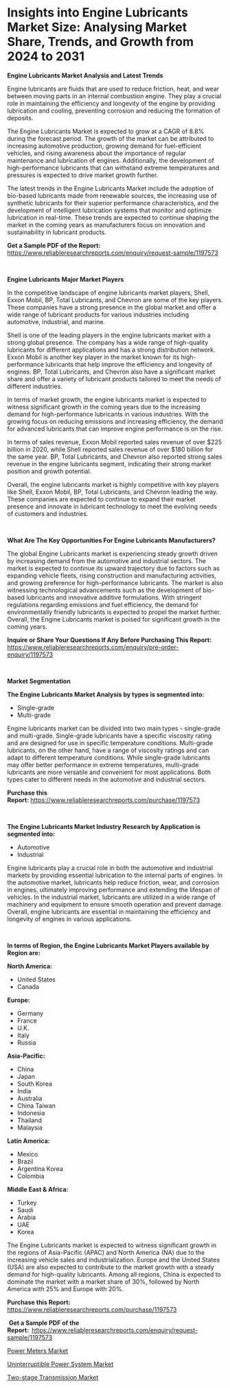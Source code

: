 <p><h1>Insights into Engine Lubricants Market Size: Analysing Market Share, Trends, and Growth from 2024 to 2031</h1></p><p><strong>Engine Lubricants Market Analysis and Latest Trends</strong></p>
<p><p>Engine lubricants are fluids that are used to reduce friction, heat, and wear between moving parts in an internal combustion engine. They play a crucial role in maintaining the efficiency and longevity of the engine by providing lubrication and cooling, preventing corrosion and reducing the formation of deposits.</p><p>The Engine Lubricants Market is expected to grow at a CAGR of 8.8% during the forecast period. The growth of the market can be attributed to increasing automotive production, growing demand for fuel-efficient vehicles, and rising awareness about the importance of regular maintenance and lubrication of engines. Additionally, the development of high-performance lubricants that can withstand extreme temperatures and pressures is expected to drive market growth further.</p><p>The latest trends in the Engine Lubricants Market include the adoption of bio-based lubricants made from renewable sources, the increasing use of synthetic lubricants for their superior performance characteristics, and the development of intelligent lubrication systems that monitor and optimize lubrication in real-time. These trends are expected to continue shaping the market in the coming years as manufacturers focus on innovation and sustainability in lubricant products.</p></p>
<p><strong>Get a Sample PDF of the Report:&nbsp;</strong> <a href="https://www.reliableresearchreports.com/enquiry/request-sample/1197573">https://www.reliableresearchreports.com/enquiry/request-sample/1197573</a></p>
<p>&nbsp;</p>
<p><strong>Engine Lubricants Major Market Players</strong></p>
<p><p>In the competitive landscape of engine lubricants market players, Shell, Exxon Mobil, BP, Total Lubricants, and Chevron are some of the key players. These companies have a strong presence in the global market and offer a wide range of lubricant products for various industries including automotive, industrial, and marine.</p><p>Shell is one of the leading players in the engine lubricants market with a strong global presence. The company has a wide range of high-quality lubricants for different applications and has a strong distribution network. Exxon Mobil is another key player in the market known for its high-performance lubricants that help improve the efficiency and longevity of engines. BP, Total Lubricants, and Chevron also have a significant market share and offer a variety of lubricant products tailored to meet the needs of different industries.</p><p>In terms of market growth, the engine lubricants market is expected to witness significant growth in the coming years due to the increasing demand for high-performance lubricants in various industries. With the growing focus on reducing emissions and increasing efficiency, the demand for advanced lubricants that can improve engine performance is on the rise.</p><p>In terms of sales revenue, Exxon Mobil reported sales revenue of over $225 billion in 2020, while Shell reported sales revenue of over $180 billion for the same year. BP, Total Lubricants, and Chevron also reported strong sales revenue in the engine lubricants segment, indicating their strong market position and growth potential.</p><p>Overall, the engine lubricants market is highly competitive with key players like Shell, Exxon Mobil, BP, Total Lubricants, and Chevron leading the way. These companies are expected to continue to expand their market presence and innovate in lubricant technology to meet the evolving needs of customers and industries.</p></p>
<p>&nbsp;</p>
<p><strong>What Are The Key Opportunities For Engine Lubricants Manufacturers?</strong></p>
<p><p>The global Engine Lubricants market is experiencing steady growth driven by increasing demand from the automotive and industrial sectors. The market is expected to continue its upward trajectory due to factors such as expanding vehicle fleets, rising construction and manufacturing activities, and growing preference for high-performance lubricants. The market is also witnessing technological advancements such as the development of bio-based lubricants and innovative additive formulations. With stringent regulations regarding emissions and fuel efficiency, the demand for environmentally friendly lubricants is expected to propel the market further. Overall, the Engine Lubricants market is poised for significant growth in the coming years.</p></p>
<p><strong>Inquire or Share Your Questions If Any Before Purchasing This Report:</strong> <a href="https://www.reliableresearchreports.com/enquiry/pre-order-enquiry/1197573">https://www.reliableresearchreports.com/enquiry/pre-order-enquiry/1197573</a></p>
<p>&nbsp;</p>
<p><strong>Market Segmentation</strong></p>
<p><strong>The Engine Lubricants Market Analysis by types is segmented into:</strong></p>
<p><ul><li>Single-grade</li><li>Multi-grade</li></ul></p>
<p><p>Engine lubricants market can be divided into two main types - single-grade and multi-grade. Single-grade lubricants have a specific viscosity rating and are designed for use in specific temperature conditions. Multi-grade lubricants, on the other hand, have a range of viscosity ratings and can adapt to different temperature conditions. While single-grade lubricants may offer better performance in extreme temperatures, multi-grade lubricants are more versatile and convenient for most applications. Both types cater to different needs in the automotive and industrial sectors.</p></p>
<p><strong>Purchase this Report:&nbsp;</strong><a href="https://www.reliableresearchreports.com/purchase/1197573">https://www.reliableresearchreports.com/purchase/1197573</a></p>
<p>&nbsp;</p>
<p><strong>The Engine Lubricants Market Industry Research by Application is segmented into:</strong></p>
<p><ul><li>Automotive</li><li>Industrial</li></ul></p>
<p><p>Engine lubricants play a crucial role in both the automotive and industrial markets by providing essential lubrication to the internal parts of engines. In the automotive market, lubricants help reduce friction, wear, and corrosion in engines, ultimately improving performance and extending the lifespan of vehicles. In the industrial market, lubricants are utilized in a wide range of machinery and equipment to ensure smooth operation and prevent damage. Overall, engine lubricants are essential in maintaining the efficiency and longevity of engines in various applications.</p></p>
<p>&nbsp;</p>
<p><strong>In terms of Region, the Engine Lubricants Market Players available by Region are:</strong></p>
<p>
    <p> <strong> North America: </strong>
        <ul>
            <li>United States</li>
            <li>Canada</li>
        </ul>
        </p> 
    <p> <strong> Europe: </strong>
        <ul>
            <li>Germany</li>
            <li>France</li>
            <li>U.K.</li>
            <li>Italy</li>
            <li>Russia</li>
        </ul>
        </p> 
    <p> <strong> Asia-Pacific: </strong>
        <ul>
            <li>China</li>
            <li>Japan</li>
            <li>South Korea</li>
            <li>India</li>
            <li>Australia</li>
            <li>China Taiwan</li>
            <li>Indonesia</li>
            <li>Thailand</li>
            <li>Malaysia</li>
        </ul>
        </p> 
    <p> <strong> Latin America: </strong>
        <ul>
            <li>Mexico</li>
            <li>Brazil</li>
            <li>Argentina Korea</li>
            <li>Colombia</li>
        </ul>
        </p> 
    <p> <strong> Middle East & Africa: </strong>
        <ul>
            <li>Turkey</li>
            <li>Saudi</li>
            <li>Arabia</li>
            <li>UAE</li>
            <li>Korea</li>
        </ul>
    </p>
    </p>
<p><p>The Engine Lubricants market is expected to witness significant growth in the regions of Asia-Pacific (APAC) and North America (NA) due to the increasing vehicle sales and industrialization. Europe and the United States (USA) are also expected to contribute to the market growth with a steady demand for high-quality lubricants. Among all regions, China is expected to dominate the market with a market share of 30%, followed by North America with 25% and Europe with 20%.</p></p>
<p><strong>Purchase this Report: </strong><a href="https://www.reliableresearchreports.com/purchase/1197573">https://www.reliableresearchreports.com/purchase/1197573</a></p>
<p>&nbsp;<strong>Get a Sample PDF of the Report:&nbsp;&nbsp;</strong><a href="https://www.reliableresearchreports.com/enquiry/request-sample/1197573">https://www.reliableresearchreports.com/enquiry/request-sample/1197573</a></p>
<p><strong></strong></p>
<p><p><a href="https://view.publitas.com/reportprime-1/power-meters-market-size-growth-and-forecast-from-2023-2030/">Power Meters Market</a></p><p><a href="https://view.publitas.com/reportprime-1/uninterruptible-power-system-market-size-and-growth-market-segmentation-regional-and-country-breakdowns-and-market-trends-for-period-from-2023-2030/">Uninterruptible Power System Market</a></p><p><a href="https://view.publitas.com/reportprime-1/global-two-stage-transmission-market-size-and-market-trends-insights-and-projections-from-2023-to-2030/">Two-stage Transmission Market</a></p></p>